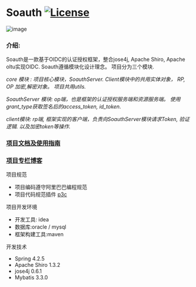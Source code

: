 # Soauth  [![License](https://img.shields.io/hexpm/l/plug.svg)](https://github.com/apereo/cas/blob/master/LICENSE)


![image](https://github.com/zhoujie123/Soauth/blob/master/SoauthServer/src/test/resources/image/DAMWENG.jpg)

### 介绍:
Soauth是一款基于OIDC的认证授权框架，整合jose4j, Apache Shiro, Apache oltu实现OIDC.  Soauth遵循模块化设计理念。 项目分为三个模块.

*core 模块 : 项目核心模块，SoauthServer. Client模块中的共用实体对象， RP, OP 加密,解密对象。 项目共用utils.*

*SoauthServer 模块:  op端，也是框架的认证授权服务端和资源服务端。 使用grant_type获取签名后的access_token, id_token.*

*client模块: rp端, 框架实现的客户端，负责向SoauthServer模块请求Token, 验证逻辑. 以及加密token等操作.*

### [项目文档及使用指南](https://github.com/zhoujie123/Soauth/wiki)

### [项目专栏博客](http://blog.csdn.net/column/details/18854.html)
项目规范 <br/> 
* 项目编码遵守阿里巴巴编程规范
* 项目代码规范插件 [p3c](https://github.com/alibaba/p3c)

项目开发环境<br />
* 开发工具: idea <br/>  
* 数据库:oracle / mysql <br/> 
* 框架构建工具:maven<br/>
 
 开发技术 <br/> 
 * Spring 4.2.5  <br /> 
 * Apache Shiro 1.3.2 <br/> 
 * jose4j 0.6.1 <br/> 
 * Mybatis 3.3.0<br/>
